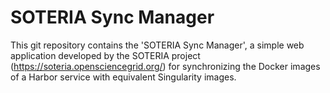 
SOTERIA Sync Manager
====================

This git repository contains the 'SOTERIA Sync Manager', a simple web application developed
by the SOTERIA project (https://soteria.opensciencegrid.org/) for synchronizing the Docker images
of a Harbor service with equivalent Singularity images.
